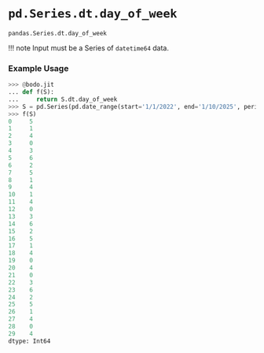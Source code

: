 # `pd.Series.dt.day_of_week`

`pandas.Series.dt.day_of_week`

!!! note
	Input must be a Series of `datetime64` data.

### Example Usage

``` py
>>> @bodo.jit
... def f(S):
...     return S.dt.day_of_week
>>> S = pd.Series(pd.date_range(start='1/1/2022', end='1/10/2025', periods=30))
>>> f(S)
0     5
1     1
2     4
3     0
4     3
5     6
6     2
7     5
8     1
9     4
10    1
11    4
12    0
13    3
14    6
15    2
16    5
17    1
18    4
19    0
20    4
21    0
22    3
23    6
24    2
25    5
26    1
27    4
28    0
29    4
dtype: Int64
```

